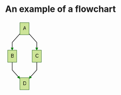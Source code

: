 # An example of a flowchart

<svg xmlns="http://www.w3.org/2000/svg" height="233" style="max-width:124.640625px" font-family="&quot;trebuchet ms&quot;,verdana,arial,sans-serif" font-size="16" viewBox="0 0 124.641 233">
  <path fill="none" stroke="#000" stroke-width="1.5" marker-end="url(#a)" d="M47.473 44.015L22.53 72v25"/>
  <defs>
    <marker id="a" markerHeight="6" markerUnits="strokeWidth" markerWidth="8" orient="auto" refX="9" refY="5" viewBox="0 0 10 10">
      <path fill="green" stroke-dasharray="1,0" d="M0 0l10 5-10 5z"/>
    </marker>
  </defs>
  <path fill="none" stroke="#000" stroke-width="1.5" marker-end="url(#b)" d="M76.91 44.015L101.852 72v25"/>
  <defs>
    <marker id="b" markerHeight="6" markerUnits="strokeWidth" markerWidth="8" orient="auto" refX="9" refY="5" viewBox="0 0 10 10">
      <path fill="green" stroke-dasharray="1,0" d="M0 0l10 5-10 5z"/>
    </marker>
  </defs>
  <path fill="none" stroke="#000" stroke-width="1.5" marker-end="url(#c)" d="M22.531 136v25l24.754 27.775"/>
  <defs>
    <marker id="c" markerHeight="6" markerUnits="strokeWidth" markerWidth="8" orient="auto" refX="9" refY="5" viewBox="0 0 10 10">
      <path fill="green" stroke-dasharray="1,0" d="M0 0l10 5-10 5z"/>
    </marker>
  </defs>
  <path fill="none" stroke="#000" stroke-width="1.5" marker-end="url(#d)" d="M101.852 136v25l-24.754 27.775"/>
  <defs>
    <marker id="d" markerHeight="6" markerUnits="strokeWidth" markerWidth="8" orient="auto" refX="9" refY="5" viewBox="0 0 10 10">
      <path fill="green" stroke-dasharray="1,0" d="M0 0l10 5-10 5z"/>
    </marker>
  </defs>
  <g color="#000">
    <foreignObject width="0" height="0">
      <div xmlns="http://www.w3.org/1999/xhtml" style="white-space:nowrap" display="inline-block">
        <span style="background-color:#e8e8e8;text-align:center"/>
      </div>
    </foreignObject>
    <foreignObject width="0" height="0">
      <div xmlns="http://www.w3.org/1999/xhtml" style="white-space:nowrap" display="inline-block">
        <span style="background-color:#e8e8e8;text-align:center"/>
      </div>
    </foreignObject>
    <foreignObject width="0" height="0">
      <div xmlns="http://www.w3.org/1999/xhtml" style="white-space:nowrap" display="inline-block">
        <span style="background-color:#e8e8e8;text-align:center"/>
      </div>
    </foreignObject>
    <foreignObject width="0" height="0">
      <div xmlns="http://www.w3.org/1999/xhtml" style="white-space:nowrap" display="inline-block">
        <span style="background-color:#e8e8e8;text-align:center"/>
      </div>
    </foreignObject>
  </g>
  <g transform="translate(62.191 27.5)">
    <rect width="29.438" height="39" x="-14.719" y="-19.5" fill="#cde498" stroke="#13540c" rx="0" ry="0"/>
    <foreignObject width="9.438" height="19" color="#000" transform="translate(-4.719 -9.5)">
      <div xmlns="http://www.w3.org/1999/xhtml" style="white-space:nowrap" display="inline-block">
        A
      </div>
    </foreignObject>
  </g>
  <g transform="translate(22.531 116.5)">
    <rect width="29.063" height="39" x="-14.531" y="-19.5" fill="#cde498" stroke="#13540c" rx="0" ry="0"/>
    <foreignObject width="9.063" height="19" color="#000" transform="translate(-4.531 -9.5)">
      <div xmlns="http://www.w3.org/1999/xhtml" style="white-space:nowrap" display="inline-block">
        B
      </div>
    </foreignObject>
  </g>
  <g transform="translate(101.852 116.5)">
    <rect width="29.578" height="39" x="-14.789" y="-19.5" fill="#cde498" stroke="#13540c" rx="0" ry="0"/>
    <foreignObject width="9.578" height="19" color="#000" transform="translate(-4.79 -9.5)">
      <div xmlns="http://www.w3.org/1999/xhtml" style="white-space:nowrap" display="inline-block">
        C
      </div>
    </foreignObject>
  </g>
  <g transform="translate(62.191 205.5)">
    <rect width="29.813" height="39" x="-14.906" y="-19.5" fill="#cde498" stroke="#13540c" rx="0" ry="0"/>
    <foreignObject width="9.813" height="19" color="#000" transform="translate(-4.906 -9.5)">
      <div xmlns="http://www.w3.org/1999/xhtml" style="white-space:nowrap" display="inline-block">
        D
      </div>
    </foreignObject>
  </g>
</svg>
